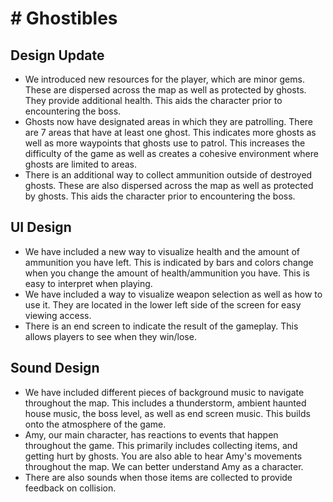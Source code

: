 
# # Ghostibles
## Design Update
* We introduced new resources for the player, which are minor gems. These are  dispersed across the map as well as protected by ghosts. They provide additional health. This aids the character prior to encountering the boss. 
* Ghosts now have designated areas in which they are patrolling. There are 7 areas that have at least one ghost. This indicates more ghosts as well as more waypoints that ghosts use to patrol. This increases the difficulty of the game as well as creates a cohesive environment where ghosts are limited to areas. 
* There is an additional way to collect ammunition outside of destroyed ghosts. These are also dispersed across the map as well as protected by ghosts. This aids the character prior to encountering the boss. 
## UI Design
* We have included a new way to visualize health and the amount of ammunition you have left. This is indicated by bars and colors change when you change the amount of health/ammunition you have. This is easy to interpret when playing. 
* We have included a way to visualize weapon selection as well as how to use it. They are located in the lower left side of the screen for easy viewing access. 
* There is an end screen to indicate the result of the gameplay. This allows players to see when they win/lose. 
## Sound Design 
* We have included different pieces of background music to navigate throughout the map. This includes a thunderstorm, ambient haunted house music, the boss level, as well as end screen music. This builds onto the atmosphere of the game. 
* Amy, our main character, has reactions to events that happen throughout the game. This primarily includes collecting items, and getting hurt by ghosts. You are also able to hear Amy's movements throughout the map. We can better understand Amy as a character. 
* There are also sounds when those items are collected to provide feedback on collision. 


